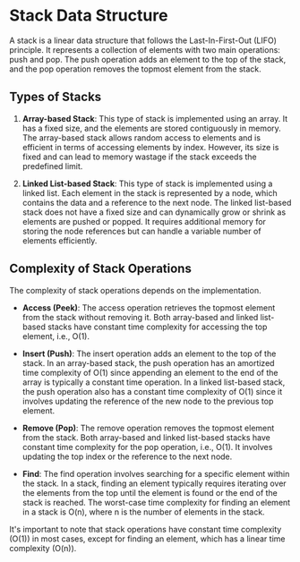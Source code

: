 # Stack Data Structure

A stack is a linear data structure that follows the Last-In-First-Out (LIFO) principle. It represents a collection of elements with two main operations: push and pop. The push operation adds an element to the top of the stack, and the pop operation removes the topmost element from the stack.

## Types of Stacks

1. **Array-based Stack**: This type of stack is implemented using an array. It has a fixed size, and the elements are stored contiguously in memory. The array-based stack allows random access to elements and is efficient in terms of accessing elements by index. However, its size is fixed and can lead to memory wastage if the stack exceeds the predefined limit.

2. **Linked List-based Stack**: This type of stack is implemented using a linked list. Each element in the stack is represented by a node, which contains the data and a reference to the next node. The linked list-based stack does not have a fixed size and can dynamically grow or shrink as elements are pushed or popped. It requires additional memory for storing the node references but can handle a variable number of elements efficiently.

## Complexity of Stack Operations

The complexity of stack operations depends on the implementation.

- **Access (Peek)**: The access operation retrieves the topmost element from the stack without removing it. Both array-based and linked list-based stacks have constant time complexity for accessing the top element, i.e., O(1).

- **Insert (Push)**: The insert operation adds an element to the top of the stack. In an array-based stack, the push operation has an amortized time complexity of O(1) since appending an element to the end of the array is typically a constant time operation. In a linked list-based stack, the push operation also has a constant time complexity of O(1) since it involves updating the reference of the new node to the previous top element.

- **Remove (Pop)**: The remove operation removes the topmost element from the stack. Both array-based and linked list-based stacks have constant time complexity for the pop operation, i.e., O(1). It involves updating the top index or the reference to the next node.

- **Find**: The find operation involves searching for a specific element within the stack. In a stack, finding an element typically requires iterating over the elements from the top until the element is found or the end of the stack is reached. The worst-case time complexity for finding an element in a stack is O(n), where n is the number of elements in the stack.

It's important to note that stack operations have constant time complexity (O(1)) in most cases, except for finding an element, which has a linear time complexity (O(n)).